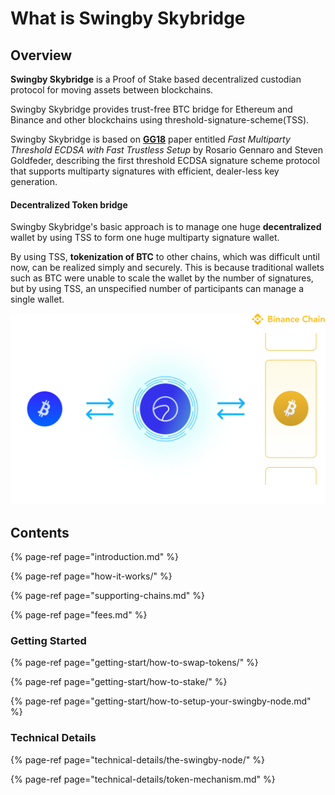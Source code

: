 # What is Swingby Skybridge

## Overview

**Swingby Skybridge** is a Proof of Stake based decentralized custodian protocol for moving assets between blockchains.

Swingby Skybridge provides trust-free BTC bridge for Ethereum and Binance and other blockchains using threshold-signature-scheme\(TSS\).

Swingby Skybridge is based on [**GG18**](https://eprint.iacr.org/2019/114.pdf) paper entitled _Fast Multiparty Threshold ECDSA with Fast Trustless Setup_ by Rosario Gennaro and Steven Goldfeder, describing the first threshold ECDSA signature scheme protocol that supports multiparty signatures with efficient, dealer-less key generation.

#### Decentralized Token bridge

Swingby Skybridge's basic approach is to manage one huge **decentralized** wallet by using TSS to form one huge multiparty signature wallet.

By using TSS, **tokenization of BTC** to other chains, which was difficult until now, can be realized simply and securely. This is because traditional wallets such as BTC were unable to scale the wallet by the number of signatures, but by using TSS, an unspecified number of participants can manage a single wallet.

![BTC token on the binance chain](.gitbook/assets/img_skybridge.png)

## Contents

{% page-ref page="introduction.md" %}

{% page-ref page="how-it-works/" %}

{% page-ref page="supporting-chains.md" %}

{% page-ref page="fees.md" %}

### Getting Started

{% page-ref page="getting-start/how-to-swap-tokens/" %}

{% page-ref page="getting-start/how-to-stake/" %}

{% page-ref page="getting-start/how-to-setup-your-swingby-node.md" %}

### Technical Details

{% page-ref page="technical-details/the-swingby-node/" %}

{% page-ref page="technical-details/token-mechanism.md" %}





